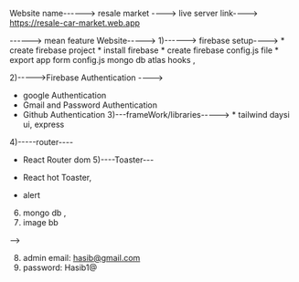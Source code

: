 Website name------>
   resale market
----> live server link----> https://resale-car-market.web.app


------> mean feature Website-----> 1)------> firebase setup----> * create firebase project * install firebase * create firebase config.js file * export app form config.js mongo db atlas hooks ,

2)----->Firebase Authentication ---->

* google  Authentication 
* Gmail and Password  Authentication 
* Github  Authentication 
3)---frameWork/libraries-----> * tailwind daysi ui, express

4)-----router----

 * React Router dom
5)----Toaster---

* React hot Toaster,
* alert

6) mongo db ,
7) image bb

-->

8) admin email: hasib@gmail.com
9) password: Hasib1@
